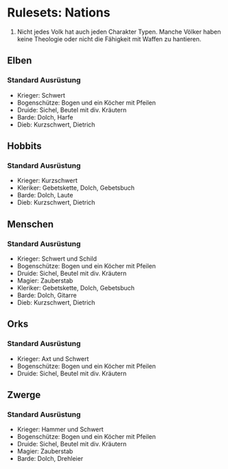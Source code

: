 # Rulesets: Nations

1. Nicht jedes Volk hat auch jeden Charakter Typen. Manche Völker haben keine Theologie oder nicht die Fähigkeit mit Waffen zu hantieren.

## Elben

### Standard Ausrüstung
- Krieger: Schwert
- Bogenschütze: Bogen und ein Köcher mit Pfeilen
- Druide: Sichel, Beutel mit div. Kräutern
- Barde: Dolch, Harfe
- Dieb: Kurzschwert, Dietrich

## Hobbits
### Standard Ausrüstung
- Krieger: Kurzschwert
- Kleriker: Gebetskette, Dolch, Gebetsbuch
- Barde: Dolch, Laute
- Dieb: Kurzschwert, Dietrich


## Menschen
### Standard Ausrüstung
- Krieger: Schwert und Schild
- Bogenschütze: Bogen und ein Köcher mit Pfeilen
- Druide: Sichel, Beutel mit div. Kräutern
- Magier: Zauberstab
- Kleriker: Gebetskette, Dolch, Gebetsbuch
- Barde: Dolch, Gitarre
- Dieb: Kurzschwert, Dietrich


## Orks
### Standard Ausrüstung
- Krieger: Axt und Schwert
- Bogenschütze: Bogen und ein Köcher mit Pfeilen
- Druide: Sichel, Beutel mit div. Kräutern


## Zwerge
### Standard Ausrüstung
- Krieger: Hammer und Schwert
- Bogenschütze: Bogen und ein Köcher mit Pfeilen
- Druide: Sichel, Beutel mit div. Kräutern
- Magier: Zauberstab
- Barde: Dolch, Drehleier
